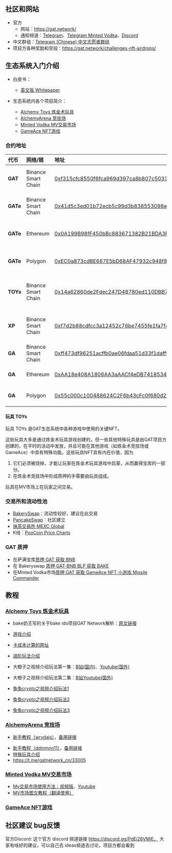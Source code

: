 ## 社区和网站

* 官方
  * 网站：https://gat.network/
  * 通知频道：[Telegram](https://t.me/gat_news)、[Telegram Minted Vodka](https://t.me/mintedvodka)、[Discord](https://discord.gg/PdEj26VMjE)
* 中文群组：[Telegram (Chinese) 中文志愿者群组](https://t.me/gatnetwork_cn)
* 项目方各种奖励和空投：https://gat.network/challenges-nft-airdrops/

## 生态系统入门介绍

* 白皮书：
    * [英文版 Whitepaper](https://gat.network/wp-content/uploads/2021/11/GAT-Network-Litepaper.pdf) 
 
* 生态系统内各个项目简介：
  * [Alchemy Toys 炼金术玩具](alchemytoys.md)
  * [AlchemyArena 竞技场](alchemyarena.md)
  * [Minted Vodka MV交易市场](mintedvodka.md)
  * [GameAce NFT游戏](gameace.md)

### 合约地址

| 代币 | 网络/链 | 地址 | 描述 |
| :-- | :-- | :-- | :-- |
| **GAT** | Binance Smart Chain | [0xf315cfc8550f6fca969d397ca8b807c5033fa122](https://bscscan.com/token/0xf315cfc8550f6fca969d397ca8b807c5033fa122) | Legacy coin of GAT Network |
| **GATe** | Binance Smart Chain | [0x41d5c3ed01b72ecb5c99d3b838553098ecda9ef9](https://bscscan.com/token/0x41d5c3ed01b72ecb5c99d3b838553098ecda9ef9) | “extended” cross\-chain GAT coin |
| **GATe** | Ethereum | [0x0A199B98fF450bBc883671382B21BDA3FA44b4Ae](https://etherscan.io/token/0x0A199B98fF450bBc883671382B21BDA3FA44b4Ae) | “extended” cross\-chain GAT coin |
| **GATe** | Polygon | [0xEC0a873cdBE667E5bD68AF47932c948f872032d6](https://polygonscan.com/token/0xEC0a873cdBE667E5bD68AF47932c948f872032d6) | “extended” cross\-chain GAT coin |
| **TOYs** | Binance Smart Chain | [0x14a62860de2Fdec247D48780ed110DBB794545d8](https://bscscan.com/token/0x14a62860de2Fdec247D48780ed110DBB794545d8) | GAT Network NFTs for playing & collecting |
| **XP** | Binance Smart Chain | [0xf7d2b88cdfcc3a12452c76be7455fe1fa7f48852](https://bscscan.com/token/0xf7d2b88cdfcc3a12452c76be7455fe1fa7f48852) | Experience Points (currently Arena only), coin |
| **GA** | Binance Smart Chain | [0xff473df96251acffb0ae06fdaa51d33f1dafff7c](https://bscscan.com/token/0xff473df96251acffb0ae06fdaa51d33f1dafff7c) | GameAce NFT Cartridges |
| **GA** | Ethereum | [0xAA18e408A1806AA3aAACf4eDB7418534D612D1f0](https://etherscan.io/token/0xAA18e408A1806AA3aAACf4eDB7418534D612D1f0) | GameAce NFT Cartridges |
| **GA** | Polygon | [0x55c000c100488624C2F6b43cFc0f680d2657933b](https://polygonscan.com/token/0x55c000c100488624C2F6b43cFc0f680d2657933b) | GameAce NFT Cartridges |

#### 玩具 TOYs

玩具 TOYs 是GAT生态系统中各种游戏中使用的关键NFT。

这些玩具大多是通过炼金术玩具游戏创建的，但一些其他特殊玩具是由GAT项目方创建的，在平时的活动中发放，并且可能在其他游戏（如炼金术竞技场或GameAce）中具有特殊功能。这些玩具NFT具有内在价值，因为

1. 它们必须被烧掉，才能让玩家在炼金术玩具游戏中启蒙，从而赢得宝库的一部分。
2. 在炼金术竞技场中形成质押的手需要由玩具组成。

玩具在MV市场上在玩家之间交易。


### 交易所和流动性池
* [BakerySwap](https://www.bakeryswap.org/#/swap?outputCurrency=0xf315cfc8550f6fca969d397ca8b807c5033fa122)：流动性较好，建议在此交易
* [PancakeSwap](https://exchange.pancakeswap.finance/#/swap?outputCurrency=0xf315cfc8550f6fca969d397ca8b807c5033fa122)：社区建立
* [抹茶交易所 MEXC Global](https://www.mexc.com/)
* K线：[PooCoin Price Charts](https://poocoin.app/tokens/0xf315cfc8550f6fca969d397ca8b807c5033fa122) 

### GAT 质押

- 在萨满宝库[质押 GAT 获取 BNB](https://alchemytoys.com/shamans-vault) 
- 在 Bakeryswap [质押 GAT-BNB BLP 获取 BAKE](https://www.bakeryswap.org/#/bakery/BAKE/GAT-BNB%20BLP) 
- 在Minted Vodka市场[质押 GAT 获取 GameAce NFT 小游戏 Missile Commander](https://minted.vodka/cocktails) 

## 教程

### [Alchemy Toys 炼金术玩具](https://alchemytoys.com/)

* bake奶王写的关于bake ido项目GAT Network解析：[原文链接](https://bihu.com/a/1ZNo4k?i=5dO&c=1&s=1ZNo4k)
* [游戏介绍](https://mp.weixin.qq.com/s/CDtmH7RB3MfeefwbM-knlw)
* [卡成本计算的网址](https://zhangxianmeng.github.io/doggyNFT/dist/#/gat)

* [进阶玩法介绍](https://bihu.com/article/1523018987)

* 大橙子之视频介绍玩法第一集：[B站(国内)](https://www.bilibili.com/video/BV18b4y167xS)、[Youtube(国外)](https://youtu.be/1Nx9AqpmWNU)
* 大橙子之视频介绍玩法第二集：[B站](https://www.bilibili.com/video/BV1eo4y1Q73y)[Youtube(国外)](https://www.youtube.com/watch?v=uUfDy6msTQ4&t=71s)

* [兔兔crypto之视频介绍玩法1](https://www.youtube.com/watch?v=gkC_zZvfqq4)
* [兔兔crypto之视频介绍玩法2](https://www.youtube.com/channel/UCyx5lBuylT9Wxuszbs9LcaA)
* [兔兔crypto之视频介绍玩法3](https://youtu.be/3O5USuS9T4w)

### [AlchemyArena 竞技场](https://alchemyarena.com/)

- [新手教程（wrydais）](https://github.com/GAT-Network/Chinese-Tutorial/blob/main/alchemyarena-tutorial/wrydais/README.md)，[备用链接](https://gitee.com/wrydais/Chinese-Tutorial/blob/main/alchemyarena-tutorial/%E7%82%BC%E9%87%91%E6%9C%AF%E7%AB%9E%E6%8A%80%E5%9C%BA%20(Alchemy%20Arena).md)
* [新手教程（ddmmnn11）](https://github.com/GAT-Network/Chinese-Tutorial/blob/main/alchemyarena-tutorial/ddmmnn11/README.md)，[备用链接](https://weibo.com/ttarticle/p/show?id=2309404707570479661295)
* [特殊玩具介绍](specialtoys.md)
* https://t.me/gatnetwork_cn/33005


### [Minted Vodka MV交易市场](https://minted.vodka/)
* [Mv交易市场使用方法：视频版](https://drive.google.com/file/d/1SXftpQCChPNyQfbJVhXQY-SLMSX7cdOm/view?usp=sharing)、[Youtube](https://www.youtube.com/watch?v=YmcTNdYyQEQ)
* [MV市场图文教程（翻译使用）](https://gat.network/a-quick-guide-to-the-minted-vodka-nft-exchange/)

### [GameAce NFT游戏](https://gameace.at/)


## 社区建议 bug反馈
官方Discord: 这个官方 discord 频道链接 https://discord.gg/PdEj26VMjE， 大家有啥好的建议，可以自己去 ideas频道去讨论，项目方都会看到
